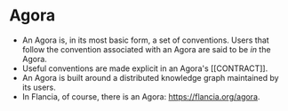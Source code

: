 # Agora
- An Agora is, in its most basic form, a set of conventions. Users that follow the convention associated with an Agora are said to be *in* the Agora.
- Useful conventions are made explicit in an Agora's [[CONTRACT]].
- An Agora is built around a distributed knowledge graph maintained by its users.
- In Flancia, of course, there is an Agora: https://flancia.org/agora.